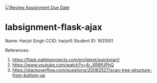 [![Review Assignment Due Date](https://classroom.github.com/assets/deadline-readme-button-24ddc0f5d75046c5622901739e7c5dd533143b0c8e959d652212380cedb1ea36.svg)](https://classroom.github.com/a/47yKvgix)
# labsignment-flask-ajax

Name: Harjot Singh
CCID: harjot5
Student ID: 1631501


References:
1. https://flask.palletsprojects.com/en/latest/quickstart/
2. https://www.youtube.com/watch?v=4r_XR9fUPhQ
3. https://stackoverflow.com/questions/20062527/scan-tree-structure-from-bottom-up

